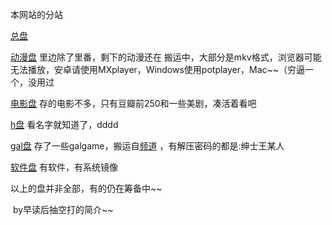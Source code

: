 本网站的分站

[总盘](https://om.ylyg.ml) 

[动漫盘](https://ani.ylyg.ml) 里边除了里番，剩下的动漫还在 搬运中，大部分是mkv格式，浏览器可能无法播放，安卓请使用MXplayer，Windows使用potplayer，Mac~~（穷逼一个，没用过

[电影盘](https://mov.ylyg.ml) 存的电影不多，只有豆瓣前250和一些美剧，凑活着看吧

[h盘](https://h.ylyg.ml) 看名字就知道了，dddd

[gal盘](https://gal.ylyg.ml) 存了一些galgame，搬运自[频道](https://t.me/gal_porter) ，有解压密码的都是:绅士王某人

[软件盘](https://sof.ylyg.ml) 有软件，有系统镜像

以上的盘并非全部，有的仍在筹备中~~

​    by早读后抽空打的简介~~